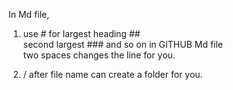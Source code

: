 In Md file,  
1. use # for largest heading ##   
second largest ### and so on in GITHUB Md file  
two spaces changes the line for you.

2. / after file name can create a folder for you.
